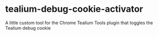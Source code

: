# tealium-debug-cookie-activator
A little custom tool for the Chrome Tealium Tools plugin that toggles the Tealium debug cookie
